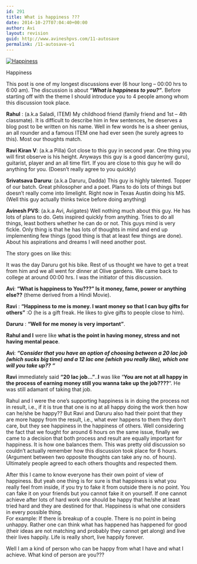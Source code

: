 ```yaml
---
id: 291
title: What is happiness ???
date: 2014-10-27T07:04:40+00:00
author: Avi
layout: revision
guid: http://www.avineshpvs.com/11-autosave
permalink: /11-autosave-v1
---
```

<div id="attachment_655" style="width: 610px" class="wp-caption aligncenter">
  <a href="https://i2.wp.com/www.avineshpvs.com/wp-content/uploads/2008/09/entrepreneurs-habit.jpg" data-rel="lightbox-0" data-imagelightbox="0" title=""><img src="https://i2.wp.com/www.avineshpvs.com/wp-content/uploads/2008/09/entrepreneurs-habit.jpg?resize=600%2C355" alt="Happiness " class="size-medium wp-image-655" srcset="https://i2.wp.com/www.avineshpvs.com/wp-content/uploads/2008/09/entrepreneurs-habit.jpg?resize=600%2C355 600w, https://i2.wp.com/www.avineshpvs.com/wp-content/uploads/2008/09/entrepreneurs-habit.jpg?w=650 650w" sizes="(max-width: 600px) 100vw, 600px" data-recalc-dims="1" /></a>
  
  <p class="wp-caption-text">
    Happiness
  </p>
</div>

This post is one of my longest discussions ever (6 hour long &#8211; 00:00 hrs to 6:00 am). The discussion is about **_&#8220;What is happiness to you?&#8221;_**. Before starting off with the theme I should introduce you to 4 people among whom this discussion took place. 

<!--more-->

  
 **Rahul** : (a.k.a Saladi, ITEM) My childhood friend (family friend and 1st &#8211; 4th classmate). It is difficult to describe him in few sentences, he deserves a blog post to be written on his name. Well in few words he is a sheer genius, an all rounder and a famous ITEM one had ever seen (he surely agrees to this). Most our thoughts match.

**Ravi Kiran V**: (a.k.a Pilla) Got close to this guy in second year. One thing you will first observe is his height. Anyways this guy is a good dancer(my guru), guitarist, player and an all time flirt. If you are close to this guy he will do anything for you. (Doesn&#8217;t really agree to you quickly)

**Srivatsava Daruru**: (a.k.a Daruru, Dadda) This guy is highly talented. Topper of our batch. Great philosopher and a poet. Plans to do lots of things but doesn&#8217;t really come into limelight. Right now in Texas Austin doing his MS. (Well this guy actually thinks twice before doing anything)

**Avinesh PVS**: (a.k.a Avi, Avigates) Well nothing much about this guy. He has lots of plans to do. Gets inspired quickly from anything. Tries to do all things, least bothers whether he can do or not. This guys mind is very fickle. Only thing is that he has lots of thoughts in mind and end up implementing few things (good thing is that at least few things are done). About his aspirations and dreams I will need another post.

The story goes on like this:

It was the day Daruru got his bike. Rest of us thought we have to get a treat from him and we all went for dinner at Olive gardens. We came back to college at around 00:00 hrs. I was the initiator of this discussion. 

**Avi**: **&#8220;What is happiness to You???&#8221; Is it money, fame, power or anything else??** (theme derived from a Hindi Movie). 

**Ravi** : **&#8220;Happiness to me is money. I want money so that I can buy gifts for others&#8221;** :O (he is a gift freak. He likes to give gifts to people close to him). 

**Daruru** : **&#8220;Well for me money is very important&#8221;**. 

**Rahul and I** were like **what is the point in having money, stress and not having mental peace**. 

**Avi**: **_&#8220;Consider that you have an option of choosing between a 20 lac job (which sucks big time) and a 12 lac one (which you really like), which one will you take up?? &#8220;_**

**Ravi** immediately said **&#8220;20 lac job&#8230;&#8221;**..**I** was like &#8220;**You are not at all happy in the process of earning money still you wanna take up the job????**&#8220;. He was still adamant of taking that job. 

Rahul and I were the one&#8217;s supporting happiness is in doing the process not in result, i.e., if it is true that one is no at all happy doing the work then how can he/she be happy?? But Ravi and Daruru also had their point that they are more happy from the result, i.e., what ever happens to them they don&#8217;t care, but they see happiness in the happiness of others. Well considering the fact that we fought for around 6 hours on the same issue, finally we came to a decision that both process and result are equally important for happiness. It is how one balances them. This was pretty old discussion so couldn&#8217;t actually remember how this discussion took place for 6 hours. (Argument between two opposite thoughts can take any no. of hours). Ultimately people agreed to each others thoughts and respected them.

After this I came to know everyone has their own point of view of happiness. But yeah one thing is for sure is that happiness is what you really feel from inside, if you try to fake it from outside there is no point. You can fake it on your friends but you cannot fake it on yourself. If one cannot achieve after lots of hard work one should be happy that he/she at least tried hard and they are destined for that. Happiness is what one considers in every possible thing.  
For example: If there is breakup of a couple. There is no point in being unhappy. Rather one can think what has happened has happened for good (their ideas are not matching and probably they cannot get along) and live their lives happily. Life is really short, live happily forever.

Well I am a kind of person who can be happy from what I have and what I achieve. What kind of person are you???